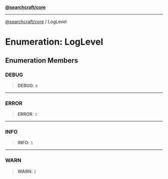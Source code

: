 [**@searchcraft/core**](https://docs.searchcraft.io/reference/sdk/core/README.md)

***

[@searchcraft/core](https://docs.searchcraft.io/reference/sdk/core/globals.md) / LogLevel

# Enumeration: LogLevel

## Enumeration Members

### DEBUG

> **DEBUG**: `0`

***

### ERROR

> **ERROR**: `3`

***

### INFO

> **INFO**: `1`

***

### WARN

> **WARN**: `2`
